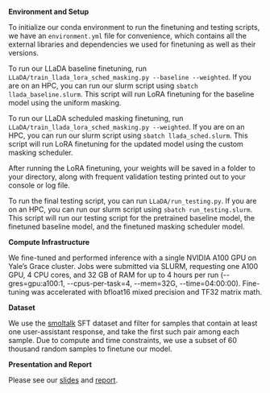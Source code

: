 **Environment and Setup**

To initialize our conda environment to run the finetuning and testing scripts, we have an ```environment.yml``` file for convenience, which contains all the external libraries and dependencies we used for finetuning as well as their versions. 

To run our LLaDA baseline finetuning, run ```LLaDA/train_llada_lora_sched_masking.py --baseline --weighted```. If you are on an HPC, you can run our slurm script using ```sbatch llada_baseline.slurm```. This script will run LoRA finetuning for the baseline model using the uniform masking.

To run our LLaDA scheduled masking finetuning, run ```LLaDA/train_llada_lora_sched_masking.py --weighted```. If you are on an HPC, you can run our slurm script using ```sbatch llada_sched.slurm```. This script will run LoRA finetuning for the updated model using the custom masking scheduler.

After running the LoRA finetuning, your weights will be saved in a folder to your directory, along with frequent validation testing printed out to your console or log file.

To run the final testing script, you can run ```LLaDA/run_testing.py```. If you are on an HPC, you can run our slurm script using ```sbatch run_testing.slurm```. This script will run our testing script for the pretrained baseline model, the finetuned baseline model, and the finetuned masking scheduler model.

**Compute Infrastructure**

We fine-tuned and performed inference with a single NVIDIA A100 GPU on Yale’s Grace cluster. Jobs were submitted via SLURM, requesting one A100 GPU, 4 CPU cores, and 32 GB of RAM for up to 4 hours per run (--gres=gpu:a100:1, --cpus-per-task=4, --mem=32G, --time=04:00:00). Fine-tuning was accelerated with bfloat16 mixed precision and TF32 matrix math.

**Dataset**

We use the [smoltalk](https://huggingface.co/datasets/HuggingFaceTB/smoltalk) SFT dataset and filter for samples that contain at least one user-assistant response, and take the first such pair among each sample. Due to compute and time constraints, we use a subset of 60 thousand random samples to finetune our model. 

**Presentation and Report**

Please see our [slides](https://drive.google.com/file/d/1AsE3NJiMB6xW9ke8HFScwsLawjpfZkqC/view?usp=sharing) and [report](https://drive.google.com/file/d/1UdWmG3YBmZcJXTBxXCfwW2K8CfQwcRjo/view?usp=sharing).
